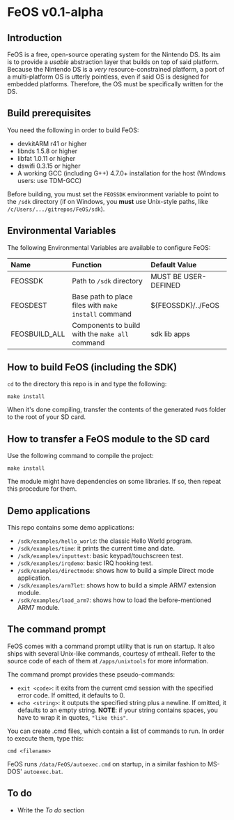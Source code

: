 FeOS v0.1-alpha
===============

Introduction
------------

FeOS is a free, open-source operating system for the Nintendo DS. Its aim is to provide a *usable* abstraction layer that builds on top of said platform. Because the Nintendo DS is a *very* resource-constrained platform, a port of a multi-platform OS is utterly pointless, even if said OS is designed for embedded platforms. Therefore, the OS must be specifically written for the DS.

Build prerequisites
-------------------

You need the following in order to build FeOS:

- devkitARM r41 or higher
- libnds 1.5.8 or higher
- libfat 1.0.11 or higher
- dswifi 0.3.15 or higher
- A working GCC (including G++) 4.7.0+ installation for the host (Windows users: use TDM-GCC)

Before building, you must set the `FEOSSDK` environment variable to point to the `/sdk` directory (if on Windows, you **must** use Unix-style paths, like `/c/Users/.../gitrepos/FeOS/sdk`).

Environmental Variables
-----------------------

The following Environmental Variables are available to configure FeOS:

| Name          | Function                                             | Default Value        |
|:--------------|:-----------------------------------------------------|:---------------------|
| FEOSSDK       | Path to `/sdk` directory                             | MUST BE USER-DEFINED |
| FEOSDEST      | Base path to place files with `make install` command | ${FEOSSDK}/../FeOS   |
| FEOSBUILD_ALL | Components to build with the `make all` command      | sdk lib apps         |

How to build FeOS (including the SDK)
-------------------------------------

`cd` to the directory this repo is in and type the following:

    make install

When it's done compiling, transfer the contents of the generated `FeOS` folder to the root of your SD card.

How to transfer a FeOS module to the SD card
--------------------------------------------

Use the following command to compile the project:

    make install

The module might have dependencies on some libraries. If so, then repeat this procedure for them.

Demo applications
-----------------

This repo contains some demo applications:

- `/sdk/examples/hello_world`: the classic Hello World program.
- `/sdk/examples/time`: it prints the current time and date.
- `/sdk/examples/inputtest`: basic keypad/touchscreen test.
- `/sdk/examples/irqdemo`: basic IRQ hooking test.
- `/sdk/examples/directmode`: shows how to build a simple Direct mode application.
- `/sdk/examples/arm7let`: shows how to build a simple ARM7 extension module.
- `/sdk/examples/load_arm7`: shows how to load the before-mentioned ARM7 module.

The command prompt
------------------

FeOS comes with a command prompt utility that is run on startup. It also ships with several Unix-like commands, courtesy of mtheall. Refer to the source code of each of them at `/apps/unixtools` for more information.

The command prompt provides these pseudo-commands:

- `exit <code>`: it exits from the current cmd session with the specified error code. If omitted, it defaults to 0.
- `echo <string>`: it outputs the specified string plus a newline. If omitted, it defaults to an empty string. **NOTE**: if your string contains spaces, you have to wrap it in quotes, `"like this"`.

You can create .cmd files, which contain a list of commands to run. In order to execute them, type this:

    cmd <filename>

FeOS runs `/data/FeOS/autoexec.cmd` on startup, in a similar fashion to MS-DOS' `autoexec.bat`.

To do
-----

- Write the *To do* section
